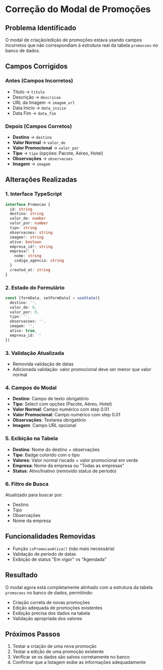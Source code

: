 # Correção do Modal de Promoções

## Problema Identificado
O modal de criação/edição de promoções estava usando campos incorretos que não correspondiam à estrutura real da tabela `promocoes` no banco de dados.

## Campos Corrigidos

### Antes (Campos Incorretos)
- Título → `titulo`
- Descrição → `descricao`
- URL da Imagem → `imagem_url`
- Data Início → `data_inicio`
- Data Fim → `data_fim`

### Depois (Campos Corretos)
- **Destino** → `destino`
- **Valor Normal** → `valor_de`
- **Valor Promocional** → `valor_por`
- **Tipo** → `tipo` (opções: Pacote, Aéreo, Hotel)
- **Observações** → `observacoes`
- **Imagem** → `imagem`

## Alterações Realizadas

### 1. Interface TypeScript
```typescript
interface Promocao {
  id: string
  destino: string
  valor_de: number
  valor_por: number
  tipo: string
  observacoes: string
  imagem?: string
  ativo: boolean
  empresa_id?: string
  empresa?: {
    nome: string
    codigo_agencia: string
  }
  created_at: string
}
```

### 2. Estado do Formulário
```typescript
const [formData, setFormData] = useState({
  destino: '',
  valor_de: 0,
  valor_por: 0,
  tipo: '',
  observacoes: '',
  imagem: '',
  ativo: true,
  empresa_id: ''
})
```

### 3. Validação Atualizada
- Removida validação de datas
- Adicionada validação: valor promocional deve ser menor que valor normal

### 4. Campos do Modal
- **Destino**: Campo de texto obrigatório
- **Tipo**: Select com opções (Pacote, Aéreo, Hotel)
- **Valor Normal**: Campo numérico com step 0.01
- **Valor Promocional**: Campo numérico com step 0.01
- **Observações**: Textarea obrigatório
- **Imagem**: Campo URL opcional

### 5. Exibição na Tabela
- **Destino**: Nome do destino + observações
- **Tipo**: Badge colorido com o tipo
- **Valores**: Valor normal riscado + valor promocional em verde
- **Empresa**: Nome da empresa ou "Todas as empresas"
- **Status**: Ativo/Inativo (removido status de período)

### 6. Filtro de Busca
Atualizado para buscar por:
- Destino
- Tipo
- Observações
- Nome da empresa

## Funcionalidades Removidas
- Função `isPromocaoAtiva()` (não mais necessária)
- Validação de período de datas
- Exibição de status "Em vigor" vs "Agendada"

## Resultado
O modal agora está completamente alinhado com a estrutura da tabela `promocoes` no banco de dados, permitindo:
- Criação correta de novas promoções
- Edição adequada de promoções existentes
- Exibição precisa dos dados na tabela
- Validação apropriada dos valores

## Próximos Passos
1. Testar a criação de uma nova promoção
2. Testar a edição de uma promoção existente
3. Verificar se os dados são salvos corretamente no banco
4. Confirmar que a listagem exibe as informações adequadamente